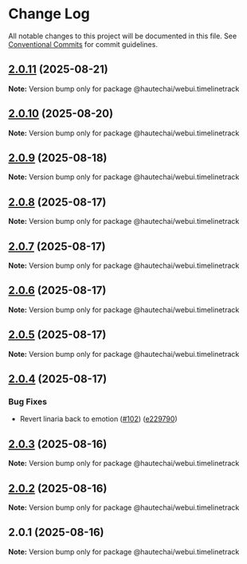 # Change Log

All notable changes to this project will be documented in this file.
See [Conventional Commits](https://conventionalcommits.org) for commit guidelines.

## [2.0.11](https://github.com/HautechAI/webui/compare/@hautechai/webui.timelinetrack@2.0.10...@hautechai/webui.timelinetrack@2.0.11) (2025-08-21)

**Note:** Version bump only for package @hautechai/webui.timelinetrack

## [2.0.10](https://github.com/HautechAI/webui/compare/@hautechai/webui.timelinetrack@2.0.9...@hautechai/webui.timelinetrack@2.0.10) (2025-08-20)

**Note:** Version bump only for package @hautechai/webui.timelinetrack

## [2.0.9](https://github.com/HautechAI/webui/compare/@hautechai/webui.timelinetrack@2.0.8...@hautechai/webui.timelinetrack@2.0.9) (2025-08-18)

**Note:** Version bump only for package @hautechai/webui.timelinetrack

## [2.0.8](https://github.com/HautechAI/webui/compare/@hautechai/webui.timelinetrack@2.0.7...@hautechai/webui.timelinetrack@2.0.8) (2025-08-17)

**Note:** Version bump only for package @hautechai/webui.timelinetrack

## [2.0.7](https://github.com/HautechAI/webui/compare/@hautechai/webui.timelinetrack@2.0.6...@hautechai/webui.timelinetrack@2.0.7) (2025-08-17)

**Note:** Version bump only for package @hautechai/webui.timelinetrack

## [2.0.6](https://github.com/HautechAI/webui/compare/@hautechai/webui.timelinetrack@2.0.5...@hautechai/webui.timelinetrack@2.0.6) (2025-08-17)

**Note:** Version bump only for package @hautechai/webui.timelinetrack

## [2.0.5](https://github.com/HautechAI/webui/compare/@hautechai/webui.timelinetrack@2.0.4...@hautechai/webui.timelinetrack@2.0.5) (2025-08-17)

**Note:** Version bump only for package @hautechai/webui.timelinetrack

## [2.0.4](https://github.com/HautechAI/webui/compare/@hautechai/webui.timelinetrack@2.0.3...@hautechai/webui.timelinetrack@2.0.4) (2025-08-17)

### Bug Fixes

- Revert linaria back to emotion ([#102](https://github.com/HautechAI/webui/issues/102)) ([e229790](https://github.com/HautechAI/webui/commit/e229790dae8eba4b3037bbe41365e5a73ab7f6dc))

## [2.0.3](https://github.com/HautechAI/webui/compare/@hautechai/webui.timelinetrack@2.0.2...@hautechai/webui.timelinetrack@2.0.3) (2025-08-16)

**Note:** Version bump only for package @hautechai/webui.timelinetrack

## [2.0.2](https://github.com/HautechAI/webui/compare/@hautechai/webui.timelinetrack@2.0.1...@hautechai/webui.timelinetrack@2.0.2) (2025-08-16)

**Note:** Version bump only for package @hautechai/webui.timelinetrack

## 2.0.1 (2025-08-16)

**Note:** Version bump only for package @hautechai/webui.timelinetrack

